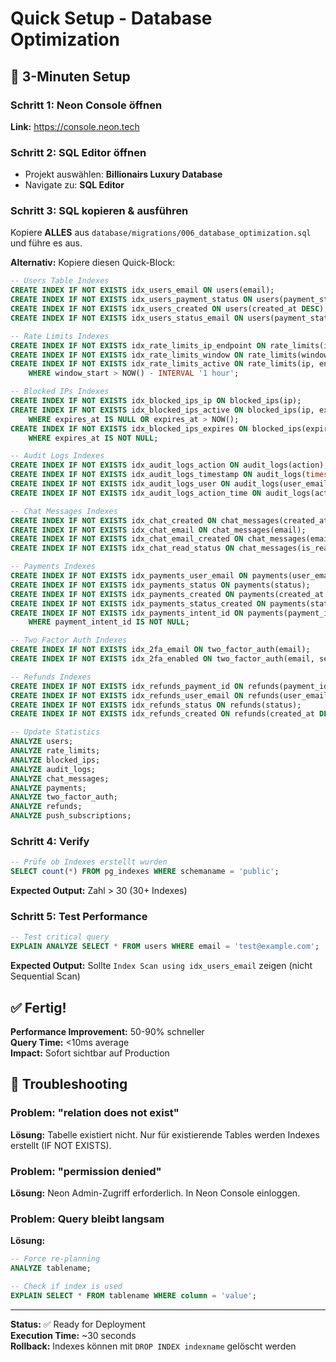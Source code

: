 # Quick Setup - Database Optimization

## 🚀 3-Minuten Setup

### Schritt 1: Neon Console öffnen
**Link:** https://console.neon.tech

### Schritt 2: SQL Editor öffnen
- Projekt auswählen: **Billionairs Luxury Database**
- Navigate zu: **SQL Editor**

### Schritt 3: SQL kopieren & ausführen

Kopiere **ALLES** aus `database/migrations/006_database_optimization.sql` und führe es aus.

**Alternativ:** Kopiere diesen Quick-Block:

```sql
-- Users Table Indexes
CREATE INDEX IF NOT EXISTS idx_users_email ON users(email);
CREATE INDEX IF NOT EXISTS idx_users_payment_status ON users(payment_status);
CREATE INDEX IF NOT EXISTS idx_users_created ON users(created_at DESC);
CREATE INDEX IF NOT EXISTS idx_users_status_email ON users(payment_status, email);

-- Rate Limits Indexes
CREATE INDEX IF NOT EXISTS idx_rate_limits_ip_endpoint ON rate_limits(ip, endpoint);
CREATE INDEX IF NOT EXISTS idx_rate_limits_window ON rate_limits(window_start DESC);
CREATE INDEX IF NOT EXISTS idx_rate_limits_active ON rate_limits(ip, endpoint, window_start) 
    WHERE window_start > NOW() - INTERVAL '1 hour';

-- Blocked IPs Indexes
CREATE INDEX IF NOT EXISTS idx_blocked_ips_ip ON blocked_ips(ip);
CREATE INDEX IF NOT EXISTS idx_blocked_ips_active ON blocked_ips(ip, expires_at) 
    WHERE expires_at IS NULL OR expires_at > NOW();
CREATE INDEX IF NOT EXISTS idx_blocked_ips_expires ON blocked_ips(expires_at) 
    WHERE expires_at IS NOT NULL;

-- Audit Logs Indexes
CREATE INDEX IF NOT EXISTS idx_audit_logs_action ON audit_logs(action);
CREATE INDEX IF NOT EXISTS idx_audit_logs_timestamp ON audit_logs(timestamp DESC);
CREATE INDEX IF NOT EXISTS idx_audit_logs_user ON audit_logs(user_email);
CREATE INDEX IF NOT EXISTS idx_audit_logs_action_time ON audit_logs(action, timestamp DESC);

-- Chat Messages Indexes
CREATE INDEX IF NOT EXISTS idx_chat_created ON chat_messages(created_at DESC);
CREATE INDEX IF NOT EXISTS idx_chat_email ON chat_messages(email);
CREATE INDEX IF NOT EXISTS idx_chat_email_created ON chat_messages(email, created_at DESC);
CREATE INDEX IF NOT EXISTS idx_chat_read_status ON chat_messages(is_read) WHERE is_read = false;

-- Payments Indexes
CREATE INDEX IF NOT EXISTS idx_payments_user_email ON payments(user_email);
CREATE INDEX IF NOT EXISTS idx_payments_status ON payments(status);
CREATE INDEX IF NOT EXISTS idx_payments_created ON payments(created_at DESC);
CREATE INDEX IF NOT EXISTS idx_payments_status_created ON payments(status, created_at DESC);
CREATE INDEX IF NOT EXISTS idx_payments_intent_id ON payments(payment_intent_id) 
    WHERE payment_intent_id IS NOT NULL;

-- Two Factor Auth Indexes
CREATE INDEX IF NOT EXISTS idx_2fa_email ON two_factor_auth(email);
CREATE INDEX IF NOT EXISTS idx_2fa_enabled ON two_factor_auth(email, secret) WHERE enabled = true;

-- Refunds Indexes
CREATE INDEX IF NOT EXISTS idx_refunds_payment_id ON refunds(payment_id);
CREATE INDEX IF NOT EXISTS idx_refunds_user_email ON refunds(user_email);
CREATE INDEX IF NOT EXISTS idx_refunds_status ON refunds(status);
CREATE INDEX IF NOT EXISTS idx_refunds_created ON refunds(created_at DESC);

-- Update Statistics
ANALYZE users;
ANALYZE rate_limits;
ANALYZE blocked_ips;
ANALYZE audit_logs;
ANALYZE chat_messages;
ANALYZE payments;
ANALYZE two_factor_auth;
ANALYZE refunds;
ANALYZE push_subscriptions;
```

### Schritt 4: Verify

```sql
-- Prüfe ob Indexes erstellt wurden
SELECT count(*) FROM pg_indexes WHERE schemaname = 'public';
```

**Expected Output:** Zahl > 30 (30+ Indexes)

### Schritt 5: Test Performance

```sql
-- Test critical query
EXPLAIN ANALYZE SELECT * FROM users WHERE email = 'test@example.com';
```

**Expected Output:** Sollte `Index Scan using idx_users_email` zeigen (nicht Sequential Scan)

## ✅ Fertig!

**Performance Improvement:** 50-90% schneller  
**Query Time:** <10ms average  
**Impact:** Sofort sichtbar auf Production

## 🔧 Troubleshooting

### Problem: "relation does not exist"
**Lösung:** Tabelle existiert nicht. Nur für existierende Tables werden Indexes erstellt (IF NOT EXISTS).

### Problem: "permission denied"
**Lösung:** Neon Admin-Zugriff erforderlich. In Neon Console einloggen.

### Problem: Query bleibt langsam
**Lösung:**
```sql
-- Force re-planning
ANALYZE tablename;

-- Check if index is used
EXPLAIN SELECT * FROM tablename WHERE column = 'value';
```

---

**Status:** ✅ Ready for Deployment  
**Execution Time:** ~30 seconds  
**Rollback:** Indexes können mit `DROP INDEX indexname` gelöscht werden
